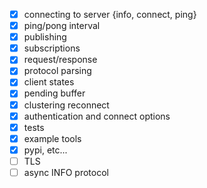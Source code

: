 
- [X] connecting to server {info, connect, ping}
- [X] ping/pong interval
- [X] publishing
- [X] subscriptions
- [X] request/response
- [X] protocol parsing
- [X] client states
- [X] pending buffer
- [X] clustering reconnect
- [X] authentication and connect options
- [X] tests
- [X] example tools
- [X] pypi, etc...
- [ ] TLS
- [ ] async INFO protocol

